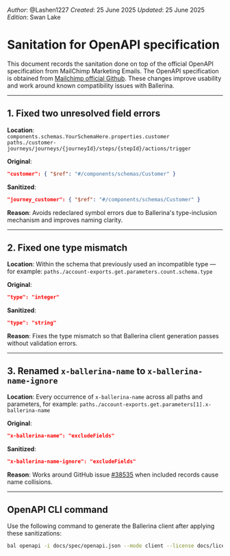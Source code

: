 _Author_: @Lashen1227 
_Created_: 25 June 2025 
_Updated_: 25 June 2025 
_Edition_: Swan Lake

# Sanitation for OpenAPI specification

This document records the sanitation done on top of the official OpenAPI specification from MailChimp Marketing Emails. 
The OpenAPI specification is obtained from [Mailchimp official Github](https://github.com/mailchimp/mailchimp-client-lib-codegen/blob/30f5482a24861d1f23ba06d94898d42bebf1f331/spec/marketing.json). 
These changes improve usability and work around known compatibility issues with Ballerina.

---

## 1. Fixed two unresolved field errors

**Location**:  
`components.schemas.YourSchemaHere.properties.customer`  
`paths./customer-journeys/journeys/{journeyId}/steps/{stepId}/actions/trigger`

**Original**:
```json
"customer": { "$ref": "#/components/schemas/Customer" }
````

**Sanitized**:

```json
"journey_customer": { "$ref": "#/components/schemas/Customer" }
```

**Reason**:
Avoids redeclared symbol errors due to Ballerina's type-inclusion mechanism and improves naming clarity.

---

## 2. Fixed one type mismatch

**Location**:
Within the schema that previously used an incompatible type — for example:
`paths./account-exports.get.parameters.count.schema.type`

**Original**:

```json
"type": "integer"
```

**Sanitized**:

```json
"type": "string"
```

**Reason**:
Fixes the type mismatch so that Ballerina client generation passes without validation errors.

---

## 3. Renamed `x-ballerina-name` to `x-ballerina-name-ignore`

**Location**:
Every occurrence of `x-ballerina-name` across all paths and parameters, for example:
`paths./account-exports.get.parameters[1].x-ballerina-name`

**Original**:

```json
"x-ballerina-name": "excludeFields"
```

**Sanitized**:

```json
"x-ballerina-name-ignore": "excludeFields"
```

**Reason**:
Works around GitHub issue [#38535](https://github.com/ballerina-platform/ballerina-lang/issues/38535) when included records cause name collisions.

---

## OpenAPI CLI command

Use the following command to generate the Ballerina client after applying these sanitizations:

```bash
bal openapi -i docs/spec/openapi.json --mode client --license docs/license.txt -o ballerina
```
